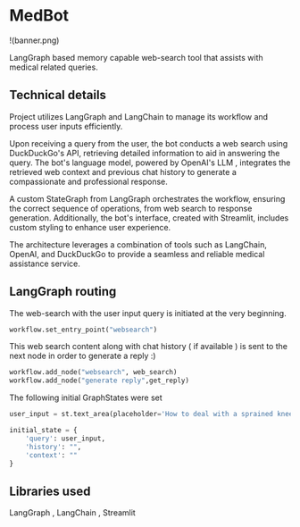 


# MedBot
!(banner.png)

LangGraph based memory capable web-search tool that assists with medical related queries.

## Technical details

Project utilizes LangGraph and LangChain to manage its workflow and process user inputs efficiently. 

Upon receiving a query from the user, the bot conducts a web search using DuckDuckGo's API, retrieving detailed information to aid in answering the query. The bot's language model, powered by OpenAI's LLM , integrates the retrieved web context and previous chat history to generate a compassionate and professional response. 

A custom StateGraph from LangGraph orchestrates the workflow, ensuring the correct sequence of operations, from web search to response generation. Additionally, the bot's interface, created with Streamlit, includes custom styling to enhance user experience. 

The architecture leverages a combination of tools such as LangChain, OpenAI, and DuckDuckGo to provide a seamless and reliable medical assistance service.


## LangGraph routing

The web-search with the user input query is initiated at the very beginning.
```python
workflow.set_entry_point("websearch")
```

This web search content along with chat history ( if available ) is sent to the next node in order to generate a reply :)

```python
workflow.add_node("websearch", web_search)
workflow.add_node("generate reply",get_reply)
```
The following initial GraphStates were set
```python
user_input = st.text_area(placeholder='How to deal with a sprained knee',label='Describe issue here')

initial_state = {
    'query': user_input,
    'history': "",
    'context': ""
}
```
## Libraries used

LangGraph
, LangChain , Streamlit


